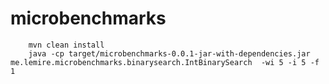microbenchmarks
===============

        mvn clean install
        java -cp target/microbenchmarks-0.0.1-jar-with-dependencies.jar me.lemire.microbenchmarks.binarysearch.IntBinarySearch  -wi 5 -i 5 -f 1
 
